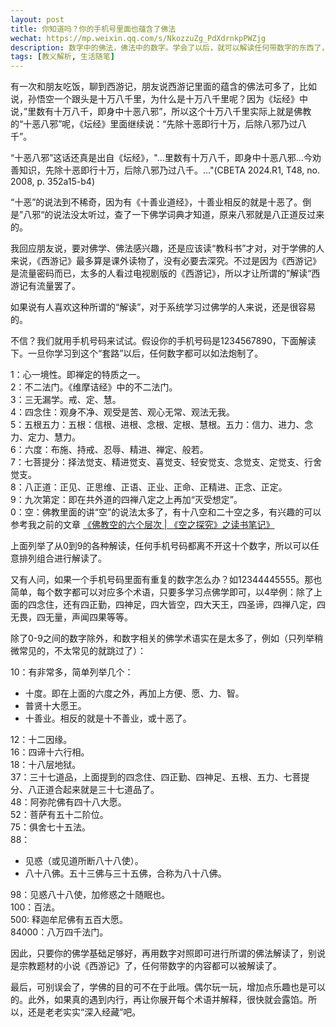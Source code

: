 ```yaml
---
layout: post
title: 你知道吗？你的手机号里面也蕴含了佛法
wechat: https://mp.weixin.qq.com/s/NkozzuZg_PdXdrnkpPWZjg
description: 数字中的佛法，佛法中的数字。学会了以后，就可以解读任何带数字的东西了，比如手机号，生日，身份证，门牌号等。
tags: [教义解析, 生活随笔]
---
```


有一次和朋友吃饭，聊到西游记，朋友说西游记里面的蕴含的佛法可多了，比如说，孙悟空一个跟头是十万八千里，为什么是十万八千里呢？因为《坛经》中说，”里数有十万八千，即身中十恶八邪”，所以这个十万八千里实际上就是佛教的“十恶八邪”呢，《坛经》里面继续说：“先除十恶即行十万，后除八邪乃过八千”。

“十恶八邪”这话还真是出自《坛经》，"...里数有十万八千，即身中十恶八邪...今劝善知识，先除十恶即行十万，后除八邪乃过八千。..."(CBETA 2024.R1, T48, no. 2008, p. 352a15-b4)

“十恶”的说法到不稀奇，因为有《十善业道经》，十善业相反的就是十恶了。倒是”八邪“的说法没太听过，查了一下佛学词典才知道，原来八邪就是八正道反过来的。

我回应朋友说，要对佛学、佛法感兴趣，还是应该读“教科书”才对，对于学佛的人来说，《西游记》最多算是课外读物了，没有必要去深究。不过是因为《西游记》是流量密码而已，太多的人看过电视剧版的《西游记》，所以才让所谓的”解读“西游记有流量罢了。

如果说有人喜欢这种所谓的“解读”，对于系统学习过佛学的人来说，还是很容易的。

不信？我们就用手机号码来试试。假设你的手机号码是1234567890，下面解读下。一旦你学习到这个“套路”以后，任何数字都可以如法炮制了。

1：心一境性。即禅定的特质之一。<br>
2：不二法门。《维摩诘经》中的不二法门。<br>
3：三无漏学。戒、定、慧。<br>
4：四念住：观身不净、观受是苦、观心无常、观法无我。<br>
5：五根五力：五根：信根、进根、念根、定根、慧根。五力：信力、进力、念力、定力、慧力。<br>
6：六度：布施、持戒、忍辱、精进、禅定、般若。<br>
7：七菩提分：择法觉支、精进觉支、喜觉支、轻安觉支、念觉支、定觉支、行舍觉支。<br>
8：八正道：正见、正思维、正语、正业、正命、正精进、正念、正定。<br>
9：九次第定：即在共外道的四禅八定之上再加“灭受想定”。<br>
0：空：佛教里面的讲“空”的说法太多了，有十八空和二十空之多，有兴趣的可以参考我之前的文章 [《佛教空的六个层次 \| 《空之探究》之读书笔记》](https://mp.weixin.qq.com/s/AaPNZH30_A3LFucUFRCIIw)

上面列举了从0到9的各种解读，任何手机号码都离不开这十个数字，所以可以任意排列组合进行解读了。

又有人问，如果一个手机号码里面有重复的数字怎么办？如12344445555。那也简单，每个数字都可以对应多个术语，只要多学习点佛学即可，以4举例：除了上面的四念住，还有四正勤，四神足，四大皆空，四大天王，四圣谛，四禅八定，四无畏，四无量，声闻四果等等。

除了0-9之间的数字除外，和数字相关的佛学术语实在是太多了，例如（只列举稍微常见的，不太常见的就跳过了）：

10：有非常多，简单列举几个：
  * 十度。即在上面的六度之外，再加上方便、愿、力、智。
  * 普贤十大愿王。
  * 十善业。相反的就是十不善业，或十恶了。

12：十二因缘。<br>
16：四谛十六行相。<br>
18：十八层地狱。<br>
37：三十七道品，上面提到的四念住、四正勤、四神足、五根、五力、七菩提分、八正道合起来就是三十七道品了。<br>
48：阿弥陀佛有四十八大愿。<br>
52：菩萨有五十二阶位。<br>
75：俱舍七十五法。<br>
88：
* 见惑（或见道所断八十八使）。
* 八十八佛。五十三佛与三十五佛，合称为八十八佛。

98：见惑八十八使，加修惑之十随眠也。<br>
100：百法。<br>
500: 释迦牟尼佛有五百大愿。<br>
84000：八万四千法门。

因此，只要你的佛学基础足够好，再用数字对照即可进行所谓的佛法解读了，别说是宗教题材的小说《西游记》了，任何带数字的内容都可以被解读了。

最后，可别误会了，学佛的目的可不在于此哦。偶尔玩一玩，增加点乐趣也是可以的。此外，如果真的遇到内行，再让你展开每个术语并解释，很快就会露馅。所以，还是老老实实“深入经藏”吧。
